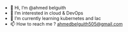- 👋 Hi, I’m @ahmed belguith
- 👀 I’m interested in cloud & DevOps
- 🌱 I’m currently learning kubernetes and Iac
- 📫 How to reach me ? ahmedbelguith505@gmail.com

<!---
abelguith/abelguith is a ✨ special ✨ repository because its `README.md` (this file) appears on your GitHub profile.
You can click the Preview link to take a look at your changes.
--->
